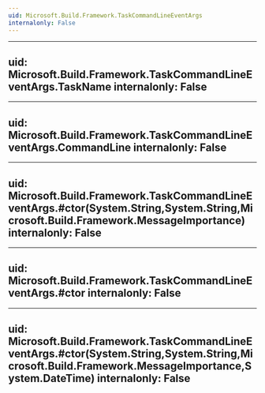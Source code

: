 ```yaml
---
uid: Microsoft.Build.Framework.TaskCommandLineEventArgs
internalonly: False
---
```


---
uid: Microsoft.Build.Framework.TaskCommandLineEventArgs.TaskName
internalonly: False
---

---
uid: Microsoft.Build.Framework.TaskCommandLineEventArgs.CommandLine
internalonly: False
---

---
uid: Microsoft.Build.Framework.TaskCommandLineEventArgs.#ctor(System.String,System.String,Microsoft.Build.Framework.MessageImportance)
internalonly: False
---

---
uid: Microsoft.Build.Framework.TaskCommandLineEventArgs.#ctor
internalonly: False
---

---
uid: Microsoft.Build.Framework.TaskCommandLineEventArgs.#ctor(System.String,System.String,Microsoft.Build.Framework.MessageImportance,System.DateTime)
internalonly: False
---
